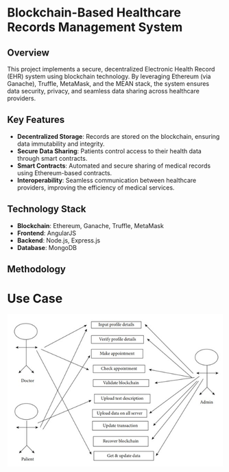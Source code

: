 # Blockchain-Based Healthcare Records Management System

## Overview
This project implements a secure, decentralized Electronic Health Record (EHR) system using blockchain technology. By leveraging Ethereum (via Ganache), Truffle, MetaMask, and the MEAN stack, the system ensures data security, privacy, and seamless data sharing across healthcare providers.

## Key Features
- **Decentralized Storage**: Records are stored on the blockchain, ensuring data immutability and integrity.
- **Secure Data Sharing**: Patients control access to their health data through smart contracts.
- **Smart Contracts**: Automated and secure sharing of medical records using Ethereum-based contracts.
- **Interoperability**: Seamless communication between healthcare providers, improving the efficiency of medical services.

## Technology Stack
- **Blockchain**: Ethereum, Ganache, Truffle, MetaMask
- **Frontend**: AngularJS
- **Backend**: Node.js, Express.js
- **Database**: MongoDB

## Methodology
# Use Case
![Use Case](./img/usecase.jpg)



